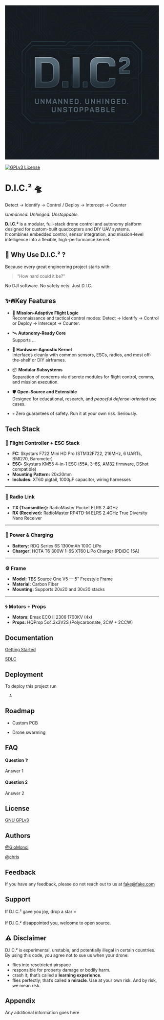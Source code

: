 
![Logo](https://github.com/GioMonci/D.I.C-Squared/blob/main/Documentation/Images/logo.png)


[![GPLv3 License](https://img.shields.io/badge/License-GPL%20v3-yellow.svg)](https://opensource.org/licenses/)

# D.I.C.² 🛸
Detect → Identify → Control / Deploy → Intercept → Counter

*Unmanned. Unhinged. Unstoppable.* 

**D.I.C.²** is a modular, full-stack drone control and autonomy platform designed for custom-built quadcopters and DIY UAV systems.  
It combines embedded control, sensor integration, and mission-level intelligence into a flexible, high-performance kernel.


## 🌟 Why Use D.I.C.² ?

Because every great engineering project starts with:
> “How hard could it be?”

No DJI software. No safety nets. Just D.I.C.

## ✨🔥Key Features

- 🧠 **Mission-Adaptive Flight Logic**  
  Reconnaissance and tactical control modes: Detect → Identify → Control or Deploy → Intercept → Counter.

- 🛰️ **Autonomy-Ready Core**  
  Supports ...

- 🔧 **Hardware-Agnostic Kernel**  
  Interfaces cleanly with common sensors, ESCs, radios, and most off-the-shelf or DIY airframes.

- 📦 **Modular Subsystems**  
  Separation of concerns via discrete modules for flight control, comms, and mission execution.

- 🛡️ **Open-Source and Extensible**  
  Designed for educational, research, and *peaceful defense-oriented* use cases.
  
- 💀 Zero guarantees of safety. Run it at your own risk. Seriously.
## Tech Stack

### 🧠 Flight Controller + ESC Stack
- **FC:** Skystars F722 Mini HD Pro (STM32F722, 216MHz, 6 UARTs, BMI270, Barometer)
- **ESC:** Skystars KM55 4-in-1 ESC (55A, 3–6S, AM32 firmware, DShot compatible)
- **Mounting Pattern:** 20x20mm
- **Includes:** XT60 pigtail, 1000µF capacitor, wiring harnesses

---

### 📶 Radio Link
- **TX (Transmitter):** RadioMaster Pocket ELRS 2.4GHz
- **RX (Receiver):** RadioMaster RP4TD-M ELRS 2.4GHz True Diversity Nano Receiver

---

### 🔋 Power & Charging
- **Battery:** RDQ Series 6S 1300mAh 100C LiPo
- **Charger:** HOTA T6 300W 1–6S XT60 LiPo Charger (PD/DC 15A)

---

### ⚙️ Frame
- **Model:** TBS Source One V5 — 5" Freestyle Frame
- **Material:** Carbon Fiber
- **Mounting:** Supports 20x20 and 30x30 stacks

---

### 🌀 Motors + Props
- **Motors:** Emax ECO II 2306 1700KV (4x)
- **Props:** HQProp 5x4.3x3V2S (Polycarbonate, 2CW + 2CCW)



## Documentation

[Getting Started]()

[SDLC]()


## Deployment

To deploy this project run

```bash
  A
```


## Roadmap

- Custom PCB

- Drone swarming


## FAQ

#### Question 1: 

Answer 1

#### Question 2

Answer 2


## License

[GNU GPLv3](https://choosealicense.com/licenses/gpl-3.0/)


## Authors

[@GioMonci](https://github.com/GioMonci)

[@chris](https://github.com/chris-gits)


## Feedback

If you have any feedback, please do not reach out to us at fake@fake.com


## Support

If D.I.C.² gave you joy, drop a star ⭐

If D.I.C.² disappointed you, welcome to open source.


## ⚠️ Disclaimer
D.I.C.² is experimental, unstable, and potentially illegal in certain countries.
By using this code, you agree not to sue us when your drone:
- flies into resctricted airspace
- responsible for property damage or bodily harm.
- crash it; that’s called a **learning experience**.
- flies perfectly; that’s called a **miracle**.
Use at your own risk. And by risk, we mean *risk*.


## Appendix

Any additional information goes here

